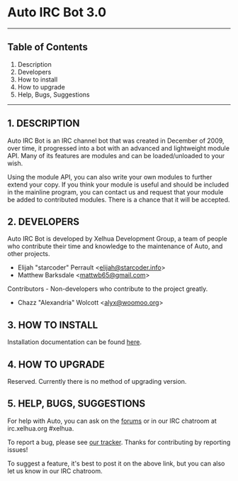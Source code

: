 Auto IRC Bot 3.0
============================================================
------------------------------------------------------------

## Table of Contents
1.   Description
2.   Developers
3.   How to install
4.   How to upgrade
5.   Help, Bugs, Suggestions

------------------------------------------------------------
## 1. DESCRIPTION

Auto IRC Bot is an IRC channel bot that was created in
December of 2009, over time, it progressed into a bot with an
advanced and lightweight module API. Many of its features
are modules and can be loaded/unloaded to your wish.

Using the module API, you can also write your own modules to
further extend your copy.  If you think your module is useful
and should be included in the mainline program, you can
contact us and request that your module be added to
contributed modules. There is a chance that it will be accepted.


## 2. DEVELOPERS

Auto IRC Bot is developed by Xelhua Development Group, a team
of people who contribute their time and knowledge to the
maintenance of Auto, and other projects.

+ Elijah "starcoder" Perrault &lt;elijah@starcoder.info&gt;
+ Matthew Barksdale &lt;mattwb65@gmail.com&gt;


Contributors - Non-developers who contribute to the project
greatly.

+ Chazz "Alexandria" Wolcott &lt;alyx@woomoo.org&gt;


## 3. HOW TO INSTALL

Installation documentation can be found [here](http://wiki.xelhua.org/index.php/Auto:Installation_guide).


## 4. HOW TO UPGRADE

Reserved. Currently there is no method of upgrading version.


## 5. HELP, BUGS, SUGGESTIONS

For help with Auto, you can ask on the [forums](http://forums.xelhua.org) or in our IRC chatroom at irc.xelhua.org
&#35;xelhua.

To report a bug, please see [our tracker](http://rm.xelhua.org/projects/auto/issues).
Thanks for contributing by reporting issues!

To suggest a feature, it's best to post it on the above link,
but you can also let us know in our IRC chatroom.


